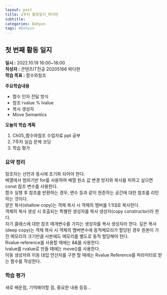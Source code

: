 ```yaml
---
layout: post
title: 2주차 활동일지_박다현
subtitle:
categories: Dahyun
tags: #Dahyun
---
```

## 첫 번째 활동 일지
**일시 :** 2022.10.19 16:00~18:00  
**작성자 :** 콘텐츠IT전공 20205166 박다현  
**학습 목표 :** 함수와참조  

**주요학습내용**
- 함수 인자 전달 방식
- 참조 rvalue % lvalue
- 복사 생성자
- Move Semantics  

**오늘의 학습 계획**
1. Ch05_함수와참조 수업자료 ppt 공부
2. 7주차 실습 문제 코딩  
3. 학습 평가
### 요약 정리
참조자는 선언과 동시에 초기화 되어야 한다.   
배열에서 범위기반 for를 사용하여 배열 원소 값 변경 방지와 복사를 피하고 싶으면 const 참조 변수를 사용한다.   
함수 실행 후 참조를 반환하는 경우, 변수 등과 같이 현존하는 공간에 대한 참조를 리턴 하는 것이다.   
얕은 복사(shallow copy)는 객체 복사 시 객체의 멤버를 1:1대로 복사한다.   
객체의 복사 생성 시 호출되는 특별한 생성자를 복사 생성자(copy constructor)라 한다.    
자기 클래스에 대한 참조 매개변수를 가지는 생성자를 복사 생성자라 한다.
깊은 복사(deep copy)는 객체 복사 시 객체의 멤버변수에 동적메모리가 할당된 경우 원본이 가진 메모리의 크기만큼 사본에도 메모리를 별도로 동적 할당해야 한다.   
Rvalue reference를 사용할 때에는 &&를 사용한다.   
lvalue를 rvalue로 만들 때에는 move()를 사용한다.   
이동 생성자와 이동 대입 연산자를 구현 할 때에는 Rvalue Reference를 파라미터로 받는 함수를 작성한다.   

### 학습 평가
새로 배운점, 기억해야할 점, 중요한 내용 등등...
